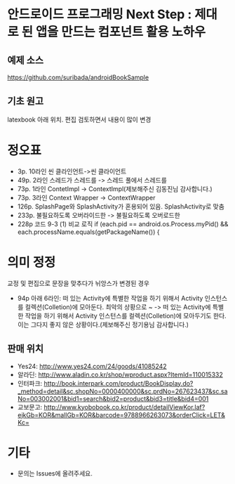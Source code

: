 # 안드로이드 프로그래밍 Next Step : 제대로 된 앱을 만드는 컴포넌트 활용 노하우

## 예제 소스
https://github.com/suribada/androidBookSample
## 기초 원고
latexbook 아래 위치. 편집 검토하면서 내용이 많이 변경

# 정오표
- 3p. 10라인 씬 클라인언트->씬 클라이언트
- 49p. 2라인 스레드가 스레드를 -> 스레드 풀에서 스레드를
- 73p. 1라인 ContetImpl -> ContextImpl(제보해주신 김동진님 감사합니다.)
- 73p. 3라인 Context Wrapper -> ContextWrapper
- 126p. SplashPage와 SplashActivity가 혼용되어 있음. SplashActivity로 맞춤
- 233p. 불필요하도록 오버라이드한 -> 불필요하도록 오버로드한
- 228p 코드 9-3 (1) 비교 로직 if (each.pid == android.os.Process.myPid() && each.processName.equals(getPackageName()) {

# 의미 정정
교정 및 편집으로 문장을 맞추다가 뉘앙스가 변경된 경우
- 94p 아래 6라인: 떠 있는 Activity에 특별한 작업을 하기 위해서 Activity 인스턴스를 컬렉션(Colletion)에 모아둔다. 최악의 상황으로 ~
 -> 떠 있는 Activity에 특별한 작업을 하기 위해서 Activity 인스턴스를 컬렉션(Colletion)에 모아두기도 한다. 이는 그다지 좋지 않은 상황이다.(제보해주신 정기용님 감사합니다.)

## 판매 위치
- Yes24: http://www.yes24.com/24/goods/41085242
- 알라딘: http://www.aladin.co.kr/shop/wproduct.aspx?ItemId=110015332
- 인터파크: http://book.interpark.com/product/BookDisplay.do?_method=detail&sc.shopNo=0000400000&sc.prdNo=267623437&sc.saNo=003002001&bid1=search&bid2=product&bid3=title&bid4=001
- 교보문고: http://www.kyobobook.co.kr/product/detailViewKor.laf?ejkGb=KOR&mallGb=KOR&barcode=9788966263073&orderClick=LET&Kc=

# 기타
- 문의는 Issues에 올려주세요.

